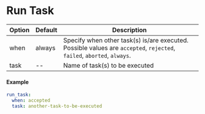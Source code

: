 # Run Task

| Option | Default | Description |
| --- | --- | --- |
| when | always | Specify when other task(s) is/are executed. Possible values are `accepted`, `rejected`, `failed`, `aborted`, `always`.|
| task | -- | Name of task(s) to be executed

#### Example

```yaml
run_task:
  when: accepted
  task: another-task-to-be-executed
```
